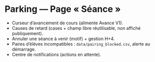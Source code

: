 # Parking — Page « Séance »

- Curseur d’avancement de cours (alimente Avance V1).
- Causes de retard (cases + champ libre réutilisable, non affiché publiquement).
- Annuler une séance à venir (motif) + gestion H+4.
- Paires d’élèves incompatibles : `data/pairing_blocked.csv`, alerte au démarrage.
- Centre de notifications (actions en attente).
